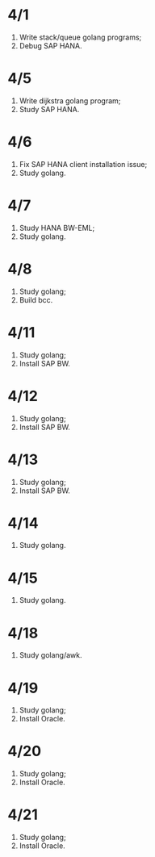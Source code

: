 # 4/1
1. Write stack/queue golang programs;
2. Debug SAP HANA.

# 4/5
1. Write dijkstra golang program;
2. Study SAP HANA.

# 4/6
1. Fix SAP HANA client installation issue;
2. Study golang.

# 4/7
1. Study HANA BW-EML;
2. Study golang.

# 4/8
1. Study golang;
2. Build bcc.

# 4/11
1. Study golang;
2. Install SAP BW.

# 4/12
1. Study golang;
2. Install SAP BW.

# 4/13
1. Study golang;
2. Install SAP BW.

# 4/14
1. Study golang.

# 4/15
1. Study golang.

# 4/18
1. Study golang/awk.

# 4/19
1. Study golang;
2. Install Oracle.

# 4/20
1. Study golang;
2. Install Oracle.

# 4/21
1. Study golang;
2. Install Oracle.
